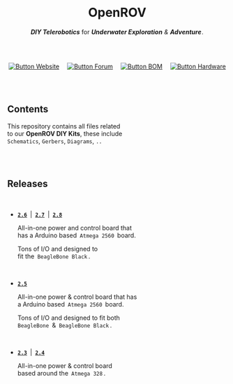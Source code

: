 
<br>

<div align = center>

# OpenROV

***DIY Telerobotics*** for ***Underwater Exploration*** *&* ***Adventure*** *.*

<br>
<br>

[![Button Website]][Website]   
[![Button Forum]][Forum]   
[![Button BOM]][BOM]   
[![Button Hardware]][Hardware]

</div>

<br>
<br>

## Contents

This repository contains all files related<br>
to our **OpenROV DIY Kits**, these include <br>
`Schematics`, `Gerbers`, `Diagrams`, `..`

<br>
<br>

## Releases

<br>

-   **[`2.6`]**  |  **[`2.7`]**  |  **[`2.8`]**

    All-in-one power and control board that <br>
    has a Arduino based  `Atmega 2560`  board.
    
    Tons of I/O and designed to <br>
    fit the  `BeagleBone Black` .

    <br>

-   **[`2.5`]**

    All-in-one power & control board that has <br>
    a Arduino based  `Atmega 2560`  board.
    
    Tons of I/O and designed to fit both <br>
    `BeagleBone`  &  `BeagleBone Black` .

    <br>

-   **[`2.3`]**  |  **[`2.4`]**

    All-in-one power & control board <br>
    based around the  `Atmega 328` .

<br>


<!----------------------------------------------------------------------------->

[Hardware]: https://github.com/OpenROV/openrov-hardware
[Website]: http://openrov.com/
[Forum]: https://forum.openrov.com/
[BOM]: https://docs.google.com/spreadsheet/ccc?key=0Avf6fUwp9B3kdF9YQWxBTnZjZEVGZVQwY25EbnVyREE&usp=sharing

[`2.3`]: ./OpenROV%20BeagleBone%20Cape%20Rev%20A1%20v2.3%20v2.4
[`2.4`]: ./OpenROV%20BeagleBone%20Cape%20Rev%20A1%20v2.3%20v2.4
[`2.8`]: ./OpenROV%20Controller%202.8%20Final%20Data%20Pkg
[`2.7`]: ./OpenROV%20Controller%202.7%20Final%20Data%20Pkg
[`2.5`]: ./OpenROV%20Controller%202.5B
[`2.6`]: ./OpenROV%20Controller%202.6


<!---------------------------------[ Buttons ]--------------------------------->

[Button Hardware]: https://img.shields.io/badge/Hardware-81B441?style=for-the-badge&logoColor=white&logo=GodotEngine
[Button Website]: https://img.shields.io/badge/Website-1293D8?style=for-the-badge&logoColor=white&logo=GoogleChrome
[Button Forum]: https://img.shields.io/badge/Forum-782A90?style=for-the-badge&logoColor=white&logo=ElasticStack
[Button BOM]: https://img.shields.io/badge/Bill_Of_Material-E04E39?style=for-the-badge&logoColor=white&logo=Docs.rs
